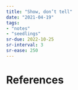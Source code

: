 ```yaml
---
title: "Show, don’t tell"
date: "2021-04-19"
tags:
- "notes"
- "seedlings"
sr-due: 2022-10-25
sr-interval: 3
sr-ease: 250
---
```




# References

